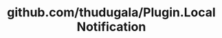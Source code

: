---
layout: post
title: github.com/thudugala/Plugin.LocalNotification
categories: link
tags: [انگلیسی, گیت‌هاب, برنامه‌نویسی]
---